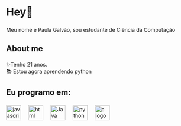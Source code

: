 <h1 align="left">Hey👋 </h1>

###

<p align="left">Meu nome é Paula Galvão, sou estudante de Ciência da Computação</p>

###

<h2 align="left">About me</h2>

###

<p align="left">✨Tenho 21 anos.<br>📚 Estou agora aprendendo python<br></p>

###

<h2 align="left">Eu programo em:</h2>

###

<div align="left">
  <img src="https://cdn.jsdelivr.net/gh/devicons/devicon/icons/javascript/javascript-original.svg" height="40" alt="javascript logo"  />
  <img width="12" />
  <img src="[https://cdn.jsdelivr.net/gh/devicons/devicon/icons/typescript/typescript-original.svg](https://www.google.com/url?sa=i&url=https%3A%2F%2Fwww.w3.org%2Fhtml%2Flogo%2F&psig=AOvVaw3BnXC4SrahbcTleVzrbYPU&ust=1734535273715000&source=images&cd=vfe&opi=89978449&ved=0CBEQjRxqFwoTCJDbwseNr4oDFQAAAAAdAAAAABAE)" height="40" alt="html logo"  />
  <img width="12" />
  <img src="[https://cdn.jsdelivr.net/gh/devicons/devicon/icons/react/react-original.svg](https://encrypted-tbn0.gstatic.com/images?q=tbn:ANd9GcQM9PeWvphnXOtwq5lJ_uyuXs6mugQ0Dhqxxw&s)" height="40" alt="Java logo"  />
  <img width="12" />
  <img src="[https://cdn.jsdelivr.net/gh/devicons/devicon/icons/nextjs/nextjs-original.svg](https://www.google.com/url?sa=i&url=https%3A%2F%2Fen.m.wikipedia.org%2Fwiki%2FFile%3APython-logo-notext.svg&psig=AOvVaw3e3HgxlUjg5CjgaEPL7XoF&ust=1734535366842000&source=images&cd=vfe&opi=89978449&ved=0CBQQjRxqFwoTCJDwsfSNr4oDFQAAAAAdAAAAABAE)" height="40" alt="python logo"  />
  <img width="12" />
  <img src="https://cdn.jsdelivr.net/gh/devicons/devicon@latest/icons/c/c-original.svg" height="40" alt="c logo"  />
</div>

###
